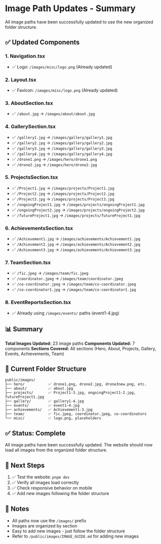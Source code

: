 # Image Path Updates - Summary

All image paths have been successfully updated to use the new organized folder structure.

## ✅ Updated Components

### 1. Navigation.tsx
- ✅ Logo: `/images/misc/logo.png` (Already updated)

### 2. Layout.tsx
- ✅ Favicon: `/images/misc/logo.png` (Already updated)

### 3. AboutSection.tsx
- ✅ `/about.jpg` → `/images/about/about.jpg`

### 4. GallerySection.tsx
- ✅ `/gallery1.jpg` → `/images/gallery/gallery1.jpg`
- ✅ `/gallery2.jpg` → `/images/gallery/gallery2.jpg`
- ✅ `/gallery3.jpg` → `/images/gallery/gallery3.jpg`
- ✅ `/gallery4.jpg` → `/images/gallery/gallery4.jpg`
- ✅ `/drone1.png` → `/images/hero/drone1.png`
- ✅ `/drone2.jpg` → `/images/hero/drone2.jpg`

### 5. ProjectsSection.tsx
- ✅ `/Project1.jpg` → `/images/projects/Project1.jpg`
- ✅ `/Project2.jpg` → `/images/projects/Project2.jpg`
- ✅ `/Project3.jpg` → `/images/projects/Project3.jpg`
- ✅ `/ongoingProject1.jpg` → `/images/projects/ongoingProject1.jpg`
- ✅ `/ongoingProject2.jpg` → `/images/projects/ongoingProject2.jpg`
- ✅ `/futureProject1.jpg` → `/images/projects/futureProject1.jpg`

### 6. AchievementsSection.tsx
- ✅ `/Achievement1.jpg` → `/images/achievements/Achievement1.jpg`
- ✅ `/Achievement2.jpg` → `/images/achievements/Achievement2.jpg`
- ✅ `/Achievement3.jpg` → `/images/achievements/Achievement3.jpg`

### 7. TeamSection.tsx
- ✅ `/fic.jpeg` → `/images/team/fic.jpeg`
- ✅ `/coordinator.jpeg` → `/images/team/coordinator.jpeg`
- ✅ `/co-coordinator.jpeg` → `/images/team/co-coordinator.jpeg`
- ✅ `/co-coordinator1.jpg` → `/images/team/co-coordinator1.jpg`

### 8. EventReportsSection.tsx
- ✅ Already using `/images/events/` paths (event1-4.jpg)

## 📊 Summary

**Total Images Updated:** 23 image paths
**Components Updated:** 7 components
**Sections Covered:** All sections (Hero, About, Projects, Gallery, Events, Achievements, Team)

## 🎯 Current Folder Structure

```
public/images/
├── hero/           ✅ drone1.png, drone2.jpg, drone3new.png, etc.
├── about/          ✅ about.jpg
├── projects/       ✅ Project1-3.jpg, ongoingProject1-2.jpg, futureProject1.jpg
├── gallery/        ✅ gallery1-4.jpg
├── events/         ✅ event1-4.jpg
├── achievements/   ✅ Achievement1-3.jpg
├── team/           ✅ fic.jpeg, coordinator.jpeg, co-coordinators
└── misc/           ✅ logo.png, placeholders
```

## ✅ Status: Complete

All image paths have been successfully updated. The website should now load all images from the organized folder structure.

## 🚀 Next Steps

1. ✅ Test the website: `pnpm dev`
2. ✅ Verify all images load correctly
3. ✅ Check responsive behavior on mobile
4. ✅ Add new images following the folder structure

## 📝 Notes

- All paths now use the `/images/` prefix
- Images are organized by section
- Easy to add new images - just follow the folder structure
- Refer to `/public/images/IMAGE_GUIDE.md` for adding new images
